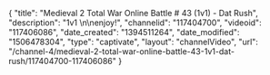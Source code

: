 {
    "title": "Medieval 2 Total War Online Battle # 43 (1v1) - Dat Rush",
    "description": "1v1 \n\nenjoy!",
    "channelid": "117404700",
    "videoid": "117406086",
    "date_created": "1394511264",
    "date_modified": "1506478304",
    "type": "captivate",
    "layout": "channelVideo",
    "url": "\/channel-4\/medieval-2-total-war-online-battle-43-1v1-dat-rush\/117404700-117406086"
}